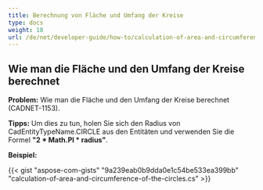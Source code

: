 ```yaml
---
title: Berechnung von Fläche und Umfang der Kreise
type: docs
weight: 18
url: /de/net/developer-guide/how-to/calculation-of-area-and-circumference-of-the-circles/
---
```


## **Wie man die Fläche und den Umfang der Kreise berechnet**

**Problem:** Wie man die Fläche und den Umfang der Kreise berechnet (CADNET-1153).

**Tipps:** Um dies zu tun, holen Sie sich den Radius von CadEntityTypeName.CIRCLE aus den Entitäten und verwenden Sie die Formel **"2 * Math.PI * radius"**.

**Beispiel:**

{{< gist "aspose-com-gists" "9a239eab0b9dda0e1c54be533ea399bb" "calculation-of-area-and-circumference-of-the-circles.cs" >}}
